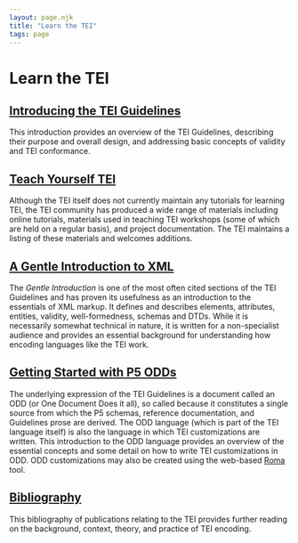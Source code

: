 ```yaml
---
layout: page.njk
title: "Learn the TEI"
tags: page
---
```

# Learn the TEI



[Introducing the TEI Guidelines](/support/learn/introducing-the-guidelines/)
----------------------------------------------------------------------------



 
 This introduction provides an overview of the TEI Guidelines, describing their purpose
 and overall design, and addressing basic concepts of validity and TEI conformance.

 
[Teach Yourself TEI](/support/learn/teach-yourself-tei/)
-----------------------------------------------------------------------------



 
 Although the TEI itself does not currently maintain any tutorials for learning TEI,
 the TEI community has produced a wide range of materials including online tutorials,
 materials used in teaching TEI workshops (some of which are held on a regular basis),
 and project documentation. The TEI maintains a listing of these materials and welcomes
 additions.
 
 
[A Gentle Introduction to XML](/release/doc/tei-p5-doc/en/html/SG.html)
----------------------------------------------------------------------------



 
 The *Gentle Introduction* is one of the most often cited sections of the TEI Guidelines and has proven its
 usefulness as an introduction to the essentials of XML markup. It defines and describes
 elements, attributes, entities, validity, well-formedness, schemas and DTDs. While
 it is necessarily somewhat technical in nature, it is written for a non-specialist
 audience and provides an essential background for understanding how encoding languages
 like the TEI work.
 
 
[Getting Started with P5 ODDs](/guidelines/customization/getting-started-with-p5-odds/)
------------------------------------------------------------------------------------------------------------



 
 The underlying expression of the TEI Guidelines is a document called an ODD (or One Document Does it all), so called because it constitutes a single source from which the P5 schemas, reference
 documentation, and Guidelines prose are derived. The ODD language (which is part of
 the TEI language itself) is also the language in which TEI customizations are written.
 This introduction to the ODD language provides an overview of the essential concepts
 and some detail on how to write TEI customizations in ODD. ODD customizations may
 also be created using the web-based [Roma](https://roma.tei-c.org) tool.
 
 
[Bibliography](/support/learn/a-bibliography-of-publications-related-to-the-text-encoding-initiative/)
---------------------------------------------------------------------------------------------------------------------------



 
 This bibliography of publications relating to the TEI provides further reading on
 the background, context, theory, and practice of TEI encoding.
 
 

